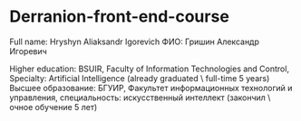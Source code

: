 # Derranion-front-end-course

Full name: Hryshyn Aliaksandr Igorevich
ФИО: Гришин Александр Игоревич

Higher education: BSUIR, Faculty of Information Technologies and Control, Specialty: Artificial Intelligence (already graduated \ full-time 5 years)
Высшее образование: БГУИР, Факультет информационных технологий и управления, специальность: искусственный интеллект (закончил \ очное обучение 5 лет)